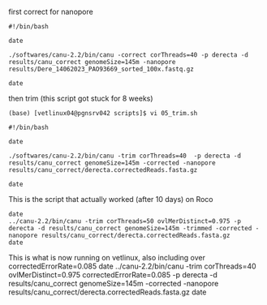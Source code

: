 first correct for nanopore
```
#!/bin/bash

date

./softwares/canu-2.2/bin/canu -correct corThreads=40 -p derecta -d results/canu_correct genomeSize=145m -nanopore results/Dere_14062023_PAO93669_sorted_100x.fastq.gz

date
```

then trim (this script got stuck for 8 weeks)
```
(base) [vetlinux04@pgnsrv042 scripts]$ vi 05_trim.sh 

#!/bin/bash

date

./softwares/canu-2.2/bin/canu -trim corThreads=40  -p derecta -d results/canu_correct genomeSize=145m -corrected -nanopore results/canu_correct/derecta.correctedReads.fasta.gz

date
```

This is the script that actually worked (after 10 days) on Roco
```
date
../canu-2.2/bin/canu -trim corThreads=50 ovlMerDistinct=0.975 -p derecta -d results/canu_correct genomeSize=145m -trimmed -corrected -nanopore results/canu_correct/derecta.correctedReads.fasta.gz
date
```

This is what is now running on vetlinux, also including over correctedErrorRate=0.085
date
../canu-2.2/bin/canu -trim corThreads=40 ovlMerDistinct=0.975 correctedErrorRate=0.085 -p derecta -d results/canu_correct genomeSize=145m -corrected -nanopore results/canu_correct/derecta.correctedReads.fasta.gz
date
```
